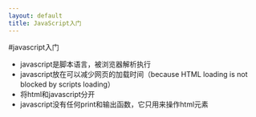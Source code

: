 ```yaml
---
layout: default
title: JavaScript入门
---
```

#javascript入门
- javascript是脚本语言，被浏览器解析执行
- javascript放在<body>可以减少网页的加载时间（because HTML loading is not blocked by scripts loading）
- 将html和javascript分开
- javascript没有任何print和输出函数，它只用来操作html元素
